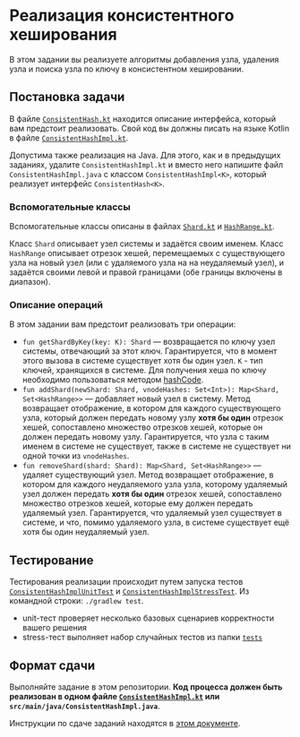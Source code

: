 # Реализация консистентного хеширования

В этом задании вы реализуете алгоритмы добавления узла, удаления узла и поиска узла по ключу в консистентном хешировании. 

## Постановка задачи

В файле [`ConsistentHash.kt`](src/main/kotlin/ConsistentHash.kt) находится описание интерфейса, который вам предстоит реализовать.
Свой код вы должны писать на языке Kotlin в файле [`ConsistentHashImpl.kt`](src/main/kotlin/ConsistentHashImpl.kt). 

Допустима также реализация на Java. Для этого, как и в предыдущих заданиях, удалите `ConsistentHashImpl.kt` и вместо него напишите файл
`ConsistentHashImpl.java` с классом `ConsistentHashImpl<K>`, который реализует интерфейс `ConsistentHash<K>`.

### Вспомогательные классы
Вспомогательные классы описаны в файлах [`Shard.kt`](src/main/kotlin/Shard.kt) и [`HashRange.kt`](src/main/kotlin/HashRange.kt).

Класс `Shard` описывает узел системы и задаётся своим именем. Класс `HashRange` описывает отрезок хешей, перемещаемых с существующего узла на новый узел
(или с удаляемого узла на на неудаляемый узел), и задаётся своими левой и правой границами (обе границы включены в диапазон). 


### Описание операций

В этом задании вам предстоит реализовать три операции:

* `fun getShardByKey(key: K): Shard` &mdash; возвращается по ключу узел системы, отвечающий за этот ключ. Гарантируется, что в момент этого вызова в системе
существует хотя бы один узел. `K` - тип ключей, хранящихся в системе. Для получения хеша по ключу необходимо пользоваться методом 
[hashCode](https://docs.oracle.com/javase/8/docs/api/java/lang/Object.html#hashCode--).
* `fun addShard(newShard: Shard, vnodeHashes: Set<Int>): Map<Shard, Set<HashRange>>` &mdash; добавляет новый узел в систему. Метод возвращает отображение,
в котором  для каждого существующего узла, который должен передать новому узлу **хотя бы один** отрезок хешей, сопоставлено множество отрезков хешей,
которые он должен передать новому узлу. Гарантируется, что узла с таким именем в системе не существует, также
в системе не существует ни одной точки из `vnodeHashes`.
* `fun removeShard(shard: Shard): Map<Shard, Set<HashRange>>` &mdash; удаляет существующий узел.
Метод возвращает отображение,
в котором  для каждого неудаляемого узла узла, которому удаляемый узел должен передать **хотя бы один** отрезок хешей, сопоставлено множество отрезков хешей,
которые ему должен передать удаляемый узел.
Гарантируется, что удаляемый узел существует в системе, и что, 
помимо удаляемого узла, в системе существует ещё хотя бы один неудаляемый узел.

## Тестирование

Тестирования реализации происходит путем запуска тестов [`ConsistentHashImplUnitTest`](src/test/kotlin/ConsistentHashImplUnitTest.kt) и
[`ConsistentHashImplStressTest`](src/test/kotlin/ConsistentHashImplStressTest.kt). 
Из командной строки: `./gradlew test`. 

* unit-тест проверяет несколько базовых сценариев корректности вашего решения
* stress-тест выполняет набор случайных тестов из папки [`tests`](src/test/resources)

## Формат сдачи

Выполняйте задание в этом репозитории. 
**Код процесса должен быть реализован в одном файле [`ConsistentHashImpl.kt`](src/main/kotlin/ConsistentHashImpl.kt) или
`src/main/java/ConsistentHashImpl.java`**.

Инструкции по сдаче заданий находятся в 
[этом документе](https://docs.google.com/document/d/1GQ0OI_OBkj4kyOvhgRXfacbTI9huF4XJDMOct0Lh5og). 


